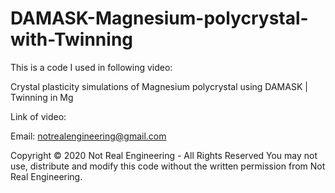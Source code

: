 # DAMASK-Magnesium-polycrystal-with-Twinning

This is a code I used in following video:

Crystal plasticity simulations of Magnesium polycrystal using DAMASK | Twinning in Mg

Link of video: 

Email: notrealengineering@gmail.com

Copyright © 2020 Not Real Engineering - All Rights Reserved You may not use, distribute and modify this code without the written permission from Not Real Engineering.
